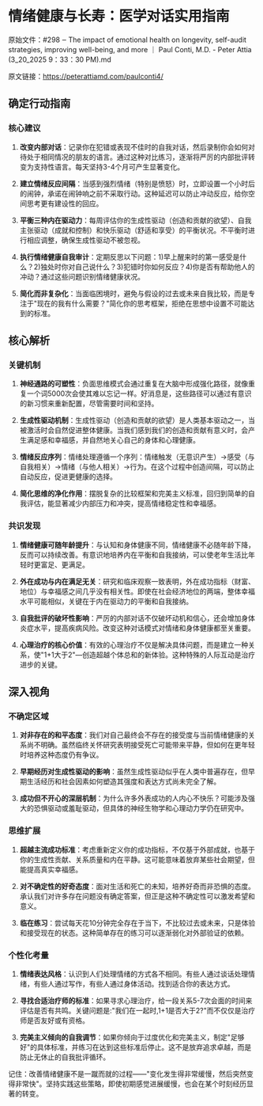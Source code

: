 # 情绪健康与长寿：医学对话实用指南

原始文件：#298 ‒ The impact of emotional health on longevity, self-audit strategies, improving well-being, and more ｜ Paul Conti, M.D. - Peter Attia (3_20_2025 9：33：30 PM).md

原文链接：https://peterattiamd.com/paulconti4/

<YouTube videoId="obW0NDzEO88" />

## 确定行动指南

### 核心建议

1. **改变内部对话**：记录你在犯错或表现不佳时的自我对话，然后录制你会如何对待处于相同情况的朋友的语言。通过这种对比练习，逐渐将严厉的内部批评转变为支持性语言。每天坚持3-4个月可产生显著变化。

2. **建立情绪反应间隔**：当感到强烈情绪（特别是愤怒）时，立即设置一个小时后的闹钟，承诺在闹钟响之前不采取行动。这种延迟可以防止冲动反应，给你空间思考更有建设性的回应。

3. **平衡三种内在驱动力**：每周评估你的生成性驱动（创造和贡献的欲望）、自我主张驱动（成就和控制）和快乐驱动（舒适和享受）的平衡状况。不平衡时进行相应调整，确保生成性驱动不被忽视。

4. **执行情绪健康自我审计**：定期反思以下问题：1)早上醒来时的第一感受是什么？2)独处时你对自己说什么？3)犯错时你如何反应？4)你是否有帮助他人的冲动？通过这些问题识别情绪健康状况。

5. **简化而非复杂化**：当面临困境时，避免与假设的过去或未来自我比较，而是专注于"现在的我有什么需要？"简化你的思考框架，拒绝在思想中设置不可能达到的标准。

## 核心解析

### 关键机制

1. **神经通路的可塑性**：负面思维模式会通过重复在大脑中形成强化路径，就像重复一个词5000次会使其难以忘记一样。好消息是，这些路径可以通过有意识的新习惯来重新配置，尽管需要时间和坚持。

2. **生成性驱动机制**：生成性驱动（创造和贡献的欲望）是人类基本驱动之一，当被激活时会自然促进整体健康。当我们感到我们的创造和贡献有意义时，会产生满足感和幸福感，并自然地关心自己的身体和心理健康。

3. **情绪反应序列**：情绪处理遵循一个序列：情绪触发（无意识产生）→感受（与自我相关）→情绪（与他人相关）→行为。在这个过程中创造间隔，可以防止自动反应，促进更健康的选择。

4. **简化思维的净化作用**：摆脱复杂的比较框架和完美主义标准，回归到简单的自我评估，能显著减少内部压力和冲突，提高情绪稳定性和幸福感。

### 共识发现

1. **情绪健康可随年龄提升**：与认知和身体健康不同，情绪健康不必随年龄下降，反而可以持续改善。有意识地培养内在平衡和自我接纳，可以使老年生活比年轻时更富足、更满足。

2. **外在成功与内在满足无关**：研究和临床观察一致表明，外在成功指标（财富、地位）与幸福感之间几乎没有相关性。即使在社会经济地位的两端，整体幸福水平可能相似，关键在于内在驱动力的平衡和自我接纳。

3. **自我批评的破坏性影响**：严厉的内部对话不仅破坏动机和信心，还会增加身体炎症水平，提高疾病风险。改变这种对话模式对情绪和身体健康都至关重要。

4. **心理治疗的核心价值**：有效的心理治疗不仅是解决具体问题，而是建立一种关系，使"1+1大于2"—创造超越个体总和的新体验。这种特殊的人际互动是治疗进步的关键。

## 深入视角

### 不确定区域

1. **对非存在的和平态度**：我们对自己最终会不存在的接受度与当前情绪健康的关系尚不明确。虽然临终关怀研究表明接受死亡可能带来平静，但如何在更年轻时培养这种态度仍有争议。

2. **早期经历对生成性驱动的影响**：虽然生成性驱动似乎在人类中普遍存在，但早期生活经历和社会因素如何塑造其强度和表达方式尚未完全了解。

3. **成功但不开心的深层机制**：为什么许多外表成功的人内心不快乐？可能涉及强大的恐惧驱动或羞耻驱动，但具体的神经生物学和心理动力学仍在研究中。

### 思维扩展

1. **超越主流成功标准**：考虑重新定义你的成功指标，不仅基于外部成就，也基于你的生成性贡献、关系质量和内在平静。这可能意味着放弃某些社会期望，但能提高真实幸福感。

2. **对不确定性的好奇态度**：面对生活和死亡的未知，培养好奇而非恐惧的态度。承认我们对许多存在问题没有确定答案，但正是这种不确定性可以激发希望和意义。

3. **临在练习**：尝试每天花10分钟完全存在于当下，不比较过去或未来，只是体验和接受现在的状态。这种简单存在的练习可以逐渐弱化对外部验证的依赖。

### 个性化考量

1. **情绪表达风格**：认识到人们处理情绪的方式各不相同。有些人通过谈话处理情绪，有些人通过写作，有些人通过身体活动。找到适合你的表达方式。

2. **寻找合适治疗师的标准**：如果寻求心理治疗，给一段关系5-7次会面的时间来评估是否有共鸣。关键问题是:"我们在一起时,1+1是否大于2?"而不仅仅是治疗师是否友好或有资格。

3. **完美主义倾向的自我调节**：如果你倾向于过度优化和完美主义，制定"足够好"的具体标准，并练习在达到这些标准后停止。这不是放弃追求卓越，而是防止无休止的自我批评循环。

记住：改善情绪健康不是一蹴而就的过程——"变化发生得非常缓慢，然后突然变得非常快"。坚持实践这些策略，即使初期感觉进展缓慢，也会在某个时刻经历显著的转变。